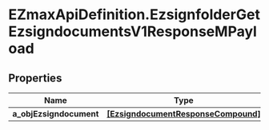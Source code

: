 # EZmaxApiDefinition.EzsignfolderGetEzsigndocumentsV1ResponseMPayload

## Properties

Name | Type | Description | Notes
------------ | ------------- | ------------- | -------------
**a_objEzsigndocument** | [**[EzsigndocumentResponseCompound]**](EzsigndocumentResponseCompound.md) |  | 


